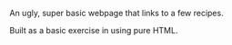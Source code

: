An ugly, super basic webpage that links to a few recipes.

Built as a basic exercise in using pure HTML.